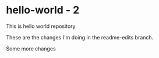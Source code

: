 # hello-world - 2
This is hello world repository

These are the changes I'm doing in the readme-edits branch.

Some more changes
